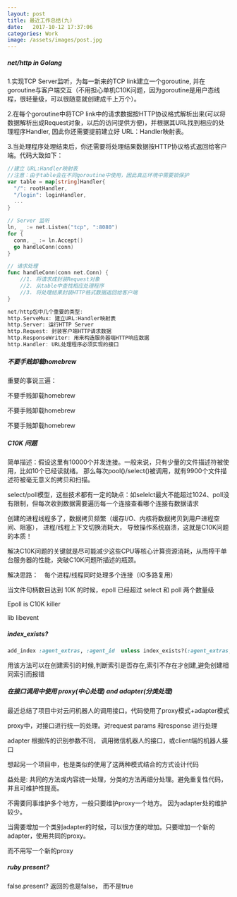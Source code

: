 ```yaml
---
layout: post
title: 最近工作总结(九)
date:   2017-10-12 17:37:06
categories: Work
image: /assets/images/post.jpg
---
```


##### net/http in Golang

1.实现TCP Server监听，为每一新来的TCP link建立一个goroutine, 并在goroutine与客户端交互（不用担心单机C10K问题，因为goroutine是用户态线程，很轻量级，可以很随意就创建成千上万个）。

2.在每个goroutine中将TCP link中的请求数据按HTTP协议格式解析出来(可以将数据解析出成Request对象，以后的访问提供方便)，并根据其URL找到相应的处理程序Handler, 因此你还需要提前建立好 URL：Handler映射表。

3.当处理程序处理结束后，你还需要将处理结果数据按HTTP协议格式返回给客户端。代码大致如下：

```go
//建立 URL:Handler映射表
//注意：由于table会在不同goroutine中使用，因此真正环境中需要锁保护
var table = map[string]Handler{
  "/": rootHandler,
  "/login": loginHandler,
  ...
}

// Server 监听
ln, _ := net.Listen("tcp", ":8080")
for {
  conn, _ := ln.Accept()
  go handleConn(conn)
}

// 请求处理
func handleConn(conn net.Conn) {
    //1. 将请求成封装Request对象
    //2. 从table中查找相应处理程序
    //3. 将处理结果封装HTTP格式数据返回给客户端
}

net/http包中几个重要的类型:
http.ServeMux: 建立URL:Handler映射表
http.Server: 运行HTTP Server
http.Request: 封装客户端HTTP请求数据
http.ResponseWriter: 用来构造服务器端HTTP响应数据
http.Handler: URL处理程序必须实现的接口
```

##### 不要手贱卸载homebrew
重要的事说三遍：

不要手贱卸载homebrew

不要手贱卸载homebrew

不要手贱卸载homebrew

##### C10K 问题
简单描述：假设这里有10000个并发连接。一般来说，只有少量的文件描述符被使用，比如10个已经读就绪。
那么每次pool()/select()被调用，就有9900个文件描述符被毫无意义的拷贝和扫描。

select/poll模型，这些技术都有一定的缺点：如selelct最大不能超过1024、poll没有限制，但每次收到数据需要遍历每一个连接查看哪个连接有数据请求

创建的进程线程多了，数据拷贝频繁（缓存I/O、内核将数据拷贝到用户进程空间、阻塞）， 进程/线程上下文切换消耗大， 导致操作系统崩溃，这就是C10K问题的本质！

解决C10K问题的关键就是尽可能减少这些CPU等核心计算资源消耗，从而榨干单台服务器的性能，突破C10K问题所描述的瓶颈。

解决思路：　每个进程/线程同时处理多个连接（IO多路复用）

当文件句柄数目达到 10K 的时候，epoll 已经超过 select 和 poll 两个数量级

Epoll is C10K killer

lib libevent

##### index_exists?

```ruby
add_index :agent_extras, :agent_id	unless index_exists?(:agent_extras, :agent_id)
```

用该方法可以在创建索引的时候,判断索引是否存在,索引不存在才创建,避免创建相同索引而报错

##### 在接口调用中使用 proxy(中心处理) and adapter(分类处理)
最近总结了项目中对云问机器人的调用接口。代码使用了proxy模式+adapter模式

proxy中，对接口进行统一的处理。对request params 和response 进行处理

adapter 根据传的识别参数不同， 调用微信机器人的接口，或client端的机器人接口

想起另一个项目中，也是类似的使用了这两种模式结合的方式设计代码

益处是:  共同的方法或内容统一处理，分类的方法再细分处理。避免重复性代码，并且可维护性提高。

不需要同事维护多个地方，一般只要维护proxy一个地方。 因为adapter处的维护较少。

当需要增加一个类别adapter的时候，可以很方便的增加。只要增加一个新的adapter，使用共同的proxy。

而不用写一个新的proxy

##### ruby present?
false.present? 返回的也是false， 而不是true
